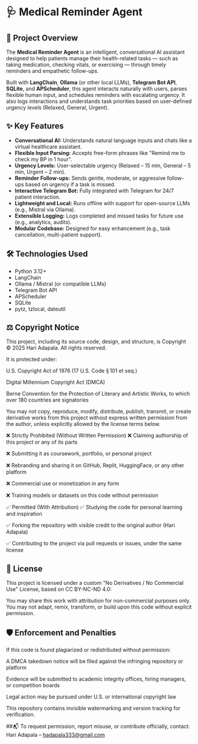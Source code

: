 # 🩺 Medical Reminder Agent

## 🤖 Project Overview

The **Medical Reminder Agent** is an intelligent, conversational AI assistant designed to help patients manage their health-related tasks — such as taking medication, checking vitals, or exercising — through timely reminders and empathetic follow-ups. 

Built with **LangChain**, **Ollama** (or other local LLMs), **Telegram Bot API**, **SQLite**, and **APScheduler**, this agent interacts naturally with users, parses flexible human input, and schedules reminders with escalating urgency. It also logs interactions and understands task priorities based on user-defined urgency levels (Relaxed, General, Urgent).

## ✨ Key Features

- **Conversational AI:** Understands natural language inputs and chats like a virtual healthcare assistant.
- **Flexible Input Parsing:** Accepts free-form phrases like "Remind me to check my BP in 1 hour".
- **Urgency Levels:** User-selectable urgency (Relaxed – 15 min, General – 5 min, Urgent – 2 min).
- **Reminder Follow-ups:** Sends gentle, moderate, or aggressive follow-ups based on urgency if a task is missed.
- **Interactive Telegram Bot:** Fully integrated with Telegram for 24/7 patient interaction.
- **Lightweight and Local:** Runs offline with support for open-source LLMs (e.g., Mistral via Ollama).
- **Extensible Logging:** Logs completed and missed tasks for future use (e.g., analytics, audits).
- **Modular Codebase:** Designed for easy enhancement (e.g., task cancellation, multi-patient support).

## 🛠️ Technologies Used

- Python 3.12+
- LangChain
- Ollama / Mistral (or compatible LLMs)
- Telegram Bot API
- APScheduler
- SQLite
- pytz, tzlocal, dateutil

## ⚖️ Copyright Notice
This project, including its source code, design, and structure, is Copyright © 2025 Hari Adapala. All rights reserved.

It is protected under:

U.S. Copyright Act of 1976 (17 U.S. Code § 101 et seq.)

Digital Millennium Copyright Act (DMCA)

Berne Convention for the Protection of Literary and Artistic Works, to which over 180 countries are signatories

You may not copy, reproduce, modify, distribute, publish, transmit, or create derivative works from this project without express written permission from the author, unless explicitly allowed by the license terms below.

❌ Strictly Prohibited (Without Written Permission)
❌ Claiming authorship of this project or any of its parts

❌ Submitting it as coursework, portfolio, or personal project

❌ Rebranding and sharing it on GitHub, Replit, HuggingFace, or any other platform

❌ Commercial use or monetization in any form

❌ Training models or datasets on this code without permission

✅ Permitted (With Attribution)
✅ Studying the code for personal learning and inspiration

✅ Forking the repository with visible credit to the original author (Hari Adapala)

✅ Contributing to the project via pull requests or issues, under the same license

## 📜 License
This project is licensed under a custom "No Derivatives / No Commercial Use" License, based on CC BY-NC-ND 4.0:

You may share this work with attribution for non-commercial purposes only. You may not adapt, remix, transform, or build upon this code without explicit permission.

## 🛡️ Enforcement and Penalties
If this code is found plagiarized or redistributed without permission:

A DMCA takedown notice will be filed against the infringing repository or platform

Evidence will be submitted to academic integrity offices, hiring managers, or competition boards

Legal action may be pursued under U.S. or international copyright law

This repository contains invisible watermarking and version tracking for verification.

##📬 To request permission, report misuse, or contribute officially, contact:
Hari Adapala – hadapala333@gmail.com
